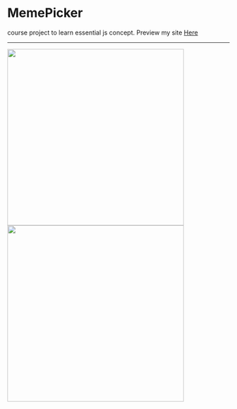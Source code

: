 # MemePicker

course project to learn essential js concept.
Preview my site <a href="https://muhmmadawd.github.io/MemePicker/"> Here </a>

<hr>
<p float="left">
<img src="./images/" width="400px">
<img src="./images/img2.png" width="400px">
</p>
